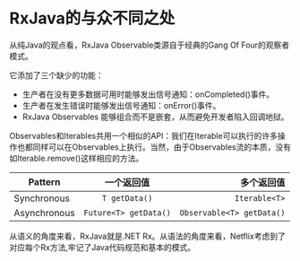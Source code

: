 # RxJava的与众不同之处

从纯Java的观点看，RxJava Observable类源自于经典的Gang Of Four的观察者模式。

它添加了三个缺少的功能：

* 生产者在没有更多数据可用时能够发出信号通知：onCompleted()事件。
* 生产者在发生错误时能够发出信号通知：onError()事件。
* RxJava Observables 能够组合而不是嵌套，从而避免开发者陷入回调地狱。


Observables和Iterables共用一个相似的API：我们在Iterable可以执行的许多操作也都同样可以在Observables上执行。当然，由于Observables流的本质，没有如Iterable.remove()这样相应的方法。

| Pattern| 一个返回值| 多个返回值  |
| ------------- |:-------------:| -----:|
| Synchronous|`T getData()`| `Iterable<T>` |
| Asynchronous| `Future<T> getData()`|`Observable<T> getData()`|

从语义的角度来看，RxJava就是.NET Rx。从语法的角度来看，Netflix考虑到了对应每个Rx方法,牢记了Java代码规范和基本的模式。
